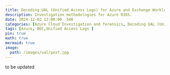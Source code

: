 ```yaml
---
title: Decoding UAL (Unified Access Logs) for Azure and Exchange Workloads
description: Investigation methodologies for Azure 0365.
date: 2024-12-02 12:00:00 -500
categories: [Azure Cloud Investigation and forensics, Decoding UAL (Unified Access Logs)]
tags: [Azure, BEC,Unified Access Logs ]
pin: true
math: true
mermaid: true
image:
  path: /images/ual/post.jpg
---
```


 to be updated


